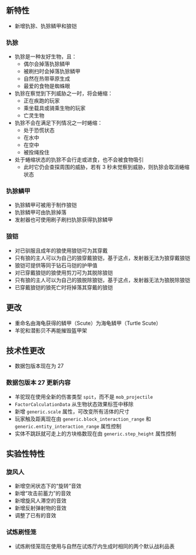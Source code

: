 ## 新特性
* 新增犰狳、犰狳鳞甲和狼铠
### 犰狳
* 犰狳是一种友好生物，且：
    * 偶尔会掉落犰狳鳞甲
    * 被刷扫时会掉落犰狳鳞甲
    * 自然在热带草原生成
    * 最爱的食物是蜘蛛眼
* 犰狳在察觉到下列威胁之一时，将会蜷缩：
    * 正在疾跑的玩家
    * 乘坐载具或骑乘生物的玩家
    * 亡灵生物
* 犰狳不会在满足下列情况之一时蜷缩：
    * 处于恐慌状态
    * 在水中
    * 在空中
    * 被拴绳拴住
* 处于蜷缩状态的犰狳不会行走或进食，也不会被食物吸引
    * 此时它仍会查探周围的威胁，若有 3 秒未觉察到威胁，则犰狳会取消蜷缩状态

### 犰狳鳞甲
* 犰狳鳞甲可被用于制作狼铠
* 犰狳鳞甲可由犰狳掉落
* 发射器也可使用刷子刷扫犰狳获得犰狳鳞甲

### 狼铠
* 对已驯服且成年的狼使用狼铠可为其穿戴
* 只有狼的主人可以为自己的狼穿戴狼铠，基于这点，发射器无法为狼穿戴狼铠
* 狼铠可提供等同于钻石马铠的护甲值
* 对已穿戴狼铠的狼使用剪刀可为其脱除狼铠
* 只有狼的主人可以为自己的狼脱除狼铠，基于这点，发射器无法为狼脱除狼铠
* 已穿戴狼铠的狼死亡时将掉落其穿戴的狼铠

## 更改
* 重命名由海龟获得的鳞甲（Scute）为海龟鳞甲（Turtle Scute）
* 羊驼和潜影贝不再能摧毁盔甲架

## 技术性更改
* 数据包版本现在为 27

### 数据包版本 27 更新内容
* 羊驼现在使用全新的伤害类型 `spit`，而不是 `mob_projectile`
* `FactorCalculationData` 从生物状态效果标签中移除
* 新增 `generic.scale` 属性，可改变所有活体的尺寸
* 玩家触及距离现在由 `generic.block_interaction_range` 和 `generic.entity_interaction_range` 属性控制
* 实体不跳跃就可走上的方块格数现在由 `generic.step_height` 属性控制

## 实验性特性
### 旋风人
* 新增空闲状态下的“旋转”音效
* 新增“攻击前蓄力”的音效
* 新增旋风人滞空的音效
* 新增反射弹射物的音效
* 调整了已有的音效

### 试炼刷怪笼
* 试炼刷怪笼现在使用与自然在试炼厅内生成时相同的两个默认战利品表